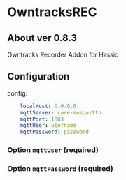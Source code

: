# OwntracksREC

## About ver 0.8.3
Owntracks Recorder Addon for Hassio

## Configuration

config:
```yaml
	localHost: 0.0.0.0
	mqttServer: core-mosquitto
	mqttPort: 1883
	mqttUser: username
	mqttPassword: password
```
### Option `mqttUser` (required)

### Option `mqttPassword` (required)

